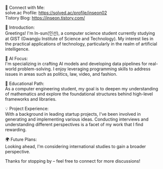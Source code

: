 🔗 Connect with Me:  
solve.ac Profile: https://solved.ac/profile/inseon02  
Tistory Blog: https://inseon.tistory.com/

👋 Introduction:  
Greetings! I'm In-sun(인선), a computer science student currently studying at GIST (Gwangju Institute of Science and Technology). My interest lies in the practical applications of technology, particularly in the realm of artificial intelligence.

🧠 AI Focus:  
I'm specializing in crafting AI models and developing data pipelines for real-world problem-solving. I enjoy leveraging programming skills to address issues in areas such as politics, law, video, and fashion.

🚀 Educational Path:  
As a computer engineering student, my goal is to deepen my understanding of mathematics and explore the foundational structures behind high-level frameworks and libraries.

💡 Project Experience:  
With a background in leading startup projects, I've been involved in generating and implementing various ideas. Conducting interviews and understanding different perspectives is a facet of my work that I find rewarding.

🌍 Future Plans:  
Looking ahead, I'm considering international studies to gain a broader perspective.

Thanks for stopping by – feel free to connect for more discussions!

